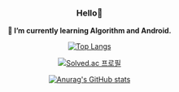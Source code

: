 

<div align='center'>
	
  
   ### Hello👋
  
   **🌱 I’m currently learning Algorithm and Android.**
	
	
  [![Top Langs](https://github-readme-stats.vercel.app/api/top-langs/?username=mingyuk99&layout=compact)](https://github.com/anuraghazra/github-readme-stats)
  
[![Solved.ac
  프로필](http://mazassumnida.wtf/api/v2/generate_badge?boj=nigmyu211)](https://solved.ac/nigmyu211)    

 [![Anurag's GitHub stats](https://github-readme-stats.vercel.app/api?username=mingyuk99&count_private=true&show_icons=true)](https://github.com/anuraghazra/github-readme-stats) 
	
  


</div>


<!-- 여기에 내용을!! 

  https://img.shields.io/badge/github-GIVEME--STAR-red

	
	
  ![a](https://img.shields.io/badge/language-JAVA-red)






-->


<!--
**mingyuk99/mingyuk99** is a ✨ _special_ ✨ repository because its `README.md` (this file) appears on your GitHub profile.

Here are some ideas to get you started:

- 🔭 I’m currently working on ...
- 🌱 I’m currently learning ...
- 👯 I’m looking to collaborate on ...
- 🤔 I’m looking for help with ...
- 💬 Ask me about ...
- 📫 How to reach me: ...
- 😄 Pronouns: ...
- ⚡ Fun fact: ...
-->
